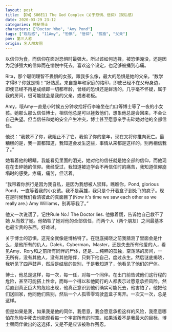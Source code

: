 ```yaml
---
layout: post
title: 【DW】S06E11 The God Complex（关于恐惧、信仰）（观后感）
date: 2020-03-29 23:12
categories: 神秘博士
characters: ["Doctor Who", "Amy Pond"]
tags: ["观后感", "11Amy", "恐惧", "信仰", "孤独", "父亲"]
pov: 第三人称
origin: 名人朋友圈
---
```


以信仰为食，而信仰在面对恐惧时最强大。所以该如何选择，被恐惧淹没，还是因为足够强大的信仰而在愉悦中死去。喜欢这个设定，也足够被捅到心痛。

Rita，那个聪明理智不畏惧的女孩，跟我多么像，最大的恐惧是她的父亲。“数学才得B？你就是懒！”好熟悉。来自童年和家庭的烙印，即使已经不在父母身边，即使已经不再是成绩即一切都年龄，曾经的恐惧还是鲜活的。几乎毫不怀疑，属于我的房间，很可能就会是我的父亲，或者老板。

Amy，哦Amy一直是小时候五分钟收拾好行李箱坐在门口等博士等了一夜的小女孩。她那么那么信任博士，相信他总是可以拯救他们，想象他总是会回来，不会让自己失望。但当信任和她的安全产生冲突，博士甚至愿意亲手击碎她对他的全部信任。

他说：“我救不了你，我阻止不了它。我偷了你的童年，现在又将你推向死亡。最糟糕的是，我一直都知道，我知道会发生这些，事情从来都是这样的。别再相信我了。”

她看着他的眼睛，我能看见里面的泪光，她对他的信任就是她全部的信仰，而他现在在击碎她的信仰。我经受过，我知道被迫学会不再信任时的痛苦，我知道信仰崩塌时的感受。疼痛，痛苦，但活着。

“我带着你旅行是因为我自私，是因为我想被人崇拜。瞧瞧你，Pond, glorious Pond，一直等着我的小女孩。我不是英雄，我只是个开着盒子到处飞的疯子。现在是时候我们看清彼此的真面目了(Now it's time we saw each other as we really are.) Amy Williams，别再等我了。”

他又一次说谎了。记住Rule No.1 The Doctor lies. 他撒着慌，告诉她自己救不了她 从而救了她。他牺牲了她对他的全部信任，而两个人（两个朋友）之间最基本也最宝贵的东西。好难过。

关于博士的恐惧，这完全就像是博格特了。在谜底揭晓之前我猜测了里面会是什么，是他所有的仇人，Dalek，Cyberman，Master，还是失去所有他爱的人，看见Amy、Rory和之前所有同伴的尸体，还是……纯粹的孤独，空荡荡的房间，一无所有，没有其他人，没有其他陪伴，只剩下他自己，度过永生。然后谜底揭晓，我听见了四声鼓声，然后是结局的告别，于是我知道了，他看见了他们的尸体。

博士，他总是这样，每一次，每一任，对每一个同伴。在出门前告诫他们这行程的危险，甚至可能搭上性命，而每一个得以和他同行的人都表示过愿意承担风险。然后直到真正巨大的危险出现，他真正意识到他们确实可能死去，他害怕了，他把他们送回家，他同他们告别，然后一个人孤零零驾驶蓝盒子离开。一次又一次，总是这样。

但是如果是我，如果我是他的同伴，我愿意，我会愿意承担这样的风险，我愿意哪怕在危险中死去也能观看每一个宇宙所有的时空。如果活着不是我最大的目标，博士替同伴做出的这选择，又是不是应该被称作残忍。
